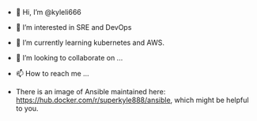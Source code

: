 - 👋 Hi, I’m @kyleli666
- 👀 I’m interested in SRE and DevOps
- 🌱 I’m currently learning kubernetes and AWS.
- 💞️ I’m looking to collaborate on ...
- 📫 How to reach me ...

- There is an image of Ansible maintained here: https://hub.docker.com/r/superkyle888/ansible, which might be helpful to you.

<!---
kyleli666/kyleli666 is a ✨ special ✨ repository because its `README.md` (this file) appears on your GitHub profile.
You can click the Preview link to take a look at your changes.
--->
